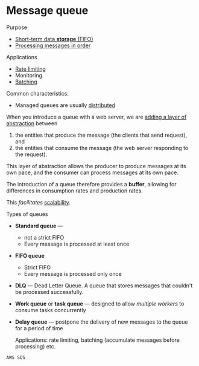 # Message queue

Purpose
* [Short-term data **storage** (FIFO)](../core-functionalities/data-storage.md)
* [Processing messages in order](../core-functionalities/concurrency-control.md)

Applications
* [Rate limiting](../strategies/rate-limiting.md)
* Monitoring
* [Batching](../strategies/batching.md)

Common characteristics:
* Managed queues are usually [distributed](../strategies/distributed.md)

When you introduce a queue with a web server, we are [adding a layer of abstraction](../strategies/adding-layer-of-abstraction.md) between
1. the entities that produce the message (the clients that send request), and 
2. the entities that consume the message (the web server responding to the request). 

This layer of abstraction allows the producer to produce messages at its own pace, and the consumer can process messages at its own pace.

The introduction of a queue therefore provides a **buffer**, allowing for differences in consumption rates and production rates.

This _facilitates_ [scalability](../goals/scalability.md).

Types of queues

* **Standard queue** —
  * not a strict FIFO
  * Every message is processed at least once
* **FIFO queue**
  * Strict FIFO
  * Every message is processed only once
* **DLQ** — Dead Letter Queue. A queue that stores messages that couldn't be processed successfully.
* **Work queue** or **task queue** — designed to allow _multiple workers_ to consume tasks concurrently
* **Delay queue** — postpone the delivery of new messages to the queue for a period of time

  Applications: rate limiting, batching (accumulate messages before processing) etc.

~~~admonish example
AWS SQS
~~~
